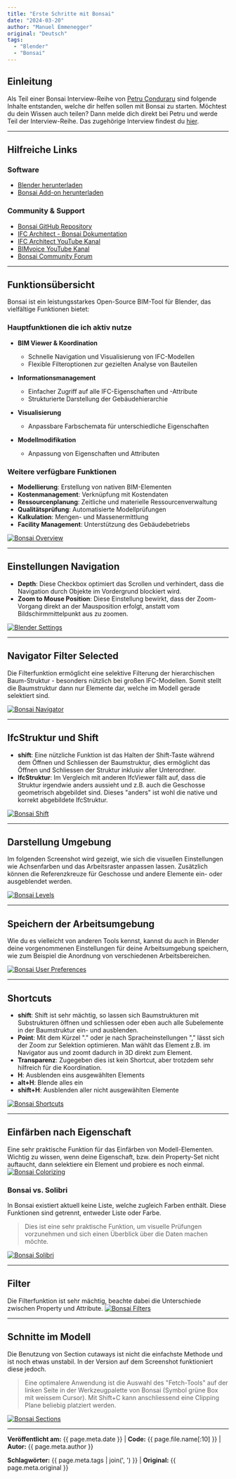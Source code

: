 ```yaml
---
title: "Erste Schritte mit Bonsai"
date: "2024-03-20"
author: "Manuel Emmenegger"
original: "Deutsch"
tags:
  - "Blender"
  - "Bonsai"
---
```


## Einleitung
Als Teil einer Bonsai Interview-Reihe von [Petru Conduraru](https://www.linkedin.com/in/petruc/) sind folgende Inhalte entstanden, welche dir helfen sollen mit Bonsai zu starten. Möchtest du dein Wissen auch teilen? Dann melde dich direkt bei Petru und werde Teil der Interview-Reihe.
Das zugehörige Interview findest du [hier](https://www.linkedin.com/events/7306208458582757378/about/).

---
## Hilfreiche Links
### Software
- [Blender herunterladen](https://www.blender.org/download/)
- [Bonsai Add-on herunterladen](https://blenderbim.org/download.html)

### Community & Support
- [Bonsai GitHub Repository](https://github.com/IfcOpenShell/IfcOpenShell)
- [IFC Architect - Bonsai Dokumentation](https://ifcarchitect.com/)
- [IFC Architect YouTube Kanal](https://www.youtube.com/@ifcarchitect)
- [BIMvoice YouTube Kanal](https://www.youtube.com/@BIMvoice)
- [Bonsai Community Forum](https://community.osarch.org/)

---
## Funktionsübersicht
Bonsai ist ein leistungsstarkes Open-Source BIM-Tool für Blender, das vielfältige Funktionen bietet:

### Hauptfunktionen die ich aktiv nutze

- **BIM Viewer & Koordination**
    - Schnelle Navigation und Visualisierung von IFC-Modellen
    - Flexible Filteroptionen zur gezielten Analyse von Bauteilen

- **Informationsmanagement**
    - Einfacher Zugriff auf alle IFC-Eigenschaften und -Attribute
    - Strukturierte Darstellung der Gebäudehierarchie

- **Visualisierung**
    - Anpassbare Farbschemata für unterschiedliche Eigenschaften

- **Modellmodifikation**
    - Anpassung von Eigenschaften und Attributen

### Weitere verfügbare Funktionen

- **Modellierung**: Erstellung von nativen BIM-Elementen
- **Kostenmanagement**: Verknüpfung mit Kostendaten
- **Ressourcenplanung**: Zeitliche und materielle Ressourcenverwaltung
- **Qualitätsprüfung**: Automatisierte Modellprüfungen
- **Kalkulation**: Mengen- und Massenermittlung
- **Facility Management**: Unterstützung des Gebäudebetriebs

[![Bonsai Overview](assets/bo100-1001_01_bonsai-overview.jpg)](assets/bo100-1001_01_bonsai-overview.jpg)

---
## Einstellungen Navigation
- **Depth**: Diese Checkbox optimiert das Scrollen und verhindert, dass die Navigation durch Objekte im Vordergrund blockiert wird.
- **Zoom to Mouse Position**: Diese Einstellung bewirkt, dass der Zoom-Vorgang direkt an der Mausposition erfolgt, anstatt vom Bildschirmmittelpunkt aus zu zoomen.

[![Blender Settings](assets/bo100-1001_02_bonsai-blender-settings.jpg)](assets/bo100-1001_02_bonsai-blender-settings.jpg)

---
## Navigator Filter Selected
Die Filterfunktion ermöglicht eine selektive Filterung der hierarchischen Baum-Struktur - besonders nützlich bei großen IFC-Modellen. Somit stellt die Baumstruktur dann nur Elemente dar, welche im Modell gerade selektiert sind.



[![Bonsai Navigator](assets/bo100-1001_03_bonsai-navigator.jpg)](assets/bo100-1001_03_bonsai-navigator.jpg)

---
## IfcStruktur und Shift
- **shift**: Eine nützliche Funktion ist das Halten der Shift-Taste während dem Öffnen und Schliessen der Baumstruktur, dies ermöglicht das Öffnen und Schliessen der Struktur inklusiv aller Unterordner.
- **IfcStruktur**: Im Vergleich mit anderen IfcViewer fällt auf, dass die Struktur irgendwie anders aussieht und z.B. auch die Geschosse geometrisch abgebildet sind. Dieses "anders" ist wohl die native und korrekt abgebildete IfcStruktur.


[![Bonsai Shift](assets/bo100-1001_04_bonsai-shift.jpg)](assets/bo100-1001_04_bonsai-shift.jpg)

---
## Darstellung Umgebung
Im folgenden Screenshot wird gezeigt, wie sich die visuellen Einstellungen wie Achsenfarben und das Arbeitsraster anpassen lassen. Zusätzlich können die Referenzkreuze für Geschosse und andere Elemente ein- oder ausgeblendet werden.

[![Bonsai Levels](assets/bo100-1001_05_bonsai-levels.jpg)](assets/bo100-1001_05_bonsai-levels.jpg)

---
## Speichern der Arbeitsumgebung
Wie du es vielleicht von anderen Tools kennst, kannst du auch in Blender deine vorgenommenen Einstellungen für deine Arbeitsumgebung speichern, wie zum Beispiel die Anordnung von verschiedenen Arbeitsbereichen.

[![Bonsai User Preferences](assets/bo100-1001_06_bonsai-userpref.jpg)](assets/bo100-1001_06_bonsai-userpref.jpg)

---
## Shortcuts
- **shift**: Shift ist sehr mächtig, so lassen sich Baumstrukturen mit Substrukturen öffnen und schliessen oder eben auch alle Subelemente in der Baumstruktur ein- und ausblenden.
- **Point**: Mit dem Kürzel "." oder je nach Spracheinstellungen "," lässt sich der Zoom zur Selektion optimieren. Man wählt das Element z.B. im Navigator aus und zoomt dadurch in 3D direkt zum Element.
- **Transparenz**: Zugegeben dies ist kein Shortcut, aber trotzdem sehr hilfreich für die Koordination.
- **H**: Ausblenden eins ausgewählten Elements
- **alt+H**: Blende alles ein
- **shift+H**: Ausblenden aller nicht ausgewählten Elemente

[![Bonsai Shortcuts](assets/bo100-1001_07_bonsai-shortcuts.jpg)](assets/bo100-1001_07_bonsai-shortcuts.jpg)

---
## Einfärben nach Eigenschaft
Eine sehr praktische Funktion für das Einfärben von Modell-Elementen. Wichtig zu wissen, wenn deine Eigenschaft, bzw. dein Property-Set nicht auftaucht, dann selektiere ein Element und probiere es noch einmal.
[![Bonsai Colorizing](assets/bo100-1001_08_bonsai-colorizing.jpg)](assets/bo100-1001_08_bonsai-colorizing.jpg)

### Bonsai vs. Solibri
In Bonsai existiert aktuell keine Liste, welche zugleich Farben enthält. Diese Funktionen sind getrennt, entweder Liste oder Farbe.
> Dies ist eine sehr praktische Funktion, um visuelle Prüfungen vorzunehmen und sich einen Überblick über die Daten machen möchte.

[![Bonsai Solibri](assets/bo100-1001_09_bonsai-solibri.jpg)](assets/bo100-1001_09_bonsai-solibri.jpg)

---
## Filter
Die Filterfunktion ist sehr mächtig, beachte dabei die Unterschiede zwischen Property und Attribute.
[![Bonsai Filters](assets/bo100-1001_10_bonsai-filters.jpg)](assets/bo100-1001_10_bonsai-filters.jpg)

---
## Schnitte im Modell
Die Benutzung von Section cutaways ist nicht die einfachste Methode und ist noch etwas unstabil. In der Version auf dem Screenshot funktioniert diese jedoch.
> Eine optimalere Anwendung ist die Auswahl des "Fetch-Tools" auf der linken Seite in der Werkzeugpalette von Bonsai (Symbol grüne Box mit weissem Cursor). Mit Shift+C kann anschliessend eine Clipping Plane beliebig platziert werden.

[![Bonsai Sections](assets/bo100-1001_11_bonsai-sections.jpg)](assets/bo100-1001_11_bonsai-sections.jpg)


---
**Veröffentlicht am:** {{ page.meta.date }} | **Code:** {{ page.file.name[:10] }}  | **Autor:** {{ page.meta.author }}

**Schlagwörter:** {{ page.meta.tags | join(', ') }} | **Original:** {{ page.meta.original }}